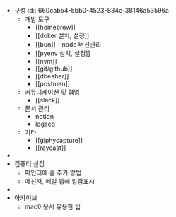 - 구성
  id:: 660cab54-5bb0-4523-834c-38146a53596a
	- 개발 도구
		- [[homebrew]]
		- [[doker 설치, 설정]]
		- [[bun]] - node 버전관리
		- [[pyenv 설치, 설정]]
		- [[nvm]]
		- [[git/github]]
		- [[dbeaber]]
		- [[postmen]]
	- 커뮤니케이션 및 협업
		- [[slack]]
	- 문서 관리
		- notion
		- logseq
	- 기타
		- [[giphycapture]]
		- [[raycast]]
-
- 컴퓨터 설정
	- 파인더에 홈 추가 방법
	- 메신저, 메일 앱에 알람표시
-
- 아카이브
	- mac이용시 유용한 팁
